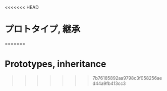 <<<<<<< HEAD
# プロトタイプ, 継承
=======
# Prototypes, inheritance
>>>>>>> 7b76185892aa9798c3f058256aed44a9fb413cc3
